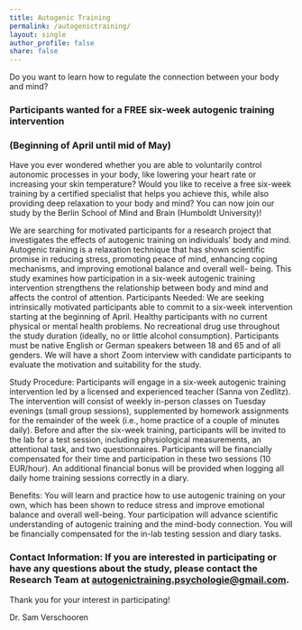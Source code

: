 ```yaml
---
title: Autogenic Training
permalink: /autogenictraining/
layout: single
author_profile: false
share: false
---
```


Do you want to learn how to regulate the connection between your body
and mind?

### Participants wanted for a FREE six-week autogenic training intervention
### (Beginning of April until mid of May)

Have you ever wondered whether you are able to voluntarily control autonomic processes in
your body, like lowering your heart rate or increasing your skin temperature? Would you like
to receive a free six-week training by a certified specialist that helps you achieve this, while
also providing deep relaxation to your body and mind? You can now join our study by the
Berlin School of Mind and Brain (Humboldt University)!

We are searching for motivated participants for a research project that investigates the
effects of autogenic training on individuals&#39; body and mind. Autogenic training is a
relaxation technique that has shown scientific promise in reducing stress, promoting peace
of mind, enhancing coping mechanisms, and improving emotional balance and overall well-
being. This study examines how participation in a six-week autogenic training intervention
strengthens the relationship between body and mind and affects the control of attention.
Participants Needed: We are seeking intrinsically motivated participants able to commit to
a six-week intervention starting at the beginning of April. Healthy participants with no current
physical or mental health problems. No recreational drug use throughout the study duration
(ideally, no or little alcohol consumption). Participants must be native English or German
speakers between 18 and 65 and of all genders. We will have a short Zoom interview with
candidate participants to evaluate the motivation and suitability for the study.

Study Procedure: Participants will engage in a six-week autogenic training intervention led
by a licensed and experienced teacher (Sanna von Zedlitz). The intervention will consist of
weekly in-person classes on Tuesday evenings (small group sessions), supplemented by
homework assignments for the remainder of the week (i.e., home practice of a couple of
minutes daily). Before and after the six-week training, participants will be invited to the lab for
a test session, including physiological measurements, an attentional task, and two
questionnaires. Participants will be financially compensated for their time and participation in
these two sessions (10 EUR/hour). An additional financial bonus will be provided when
logging all daily home training sessions correctly in a diary.

Benefits: You will learn and practice how to use autogenic training on your own, which has
been shown to reduce stress and improve emotional balance and overall well-being. Your
participation will advance scientific understanding of autogenic training and the mind-body
connection. You will be financially compensated for the in-lab testing session and diary
tasks.

### Contact Information: If you are interested in participating or have any questions about the study, please contact the Research Team at autogenictraining.psychologie@gmail.com.

Thank you for your interest in participating!

Dr. Sam Verschooren
